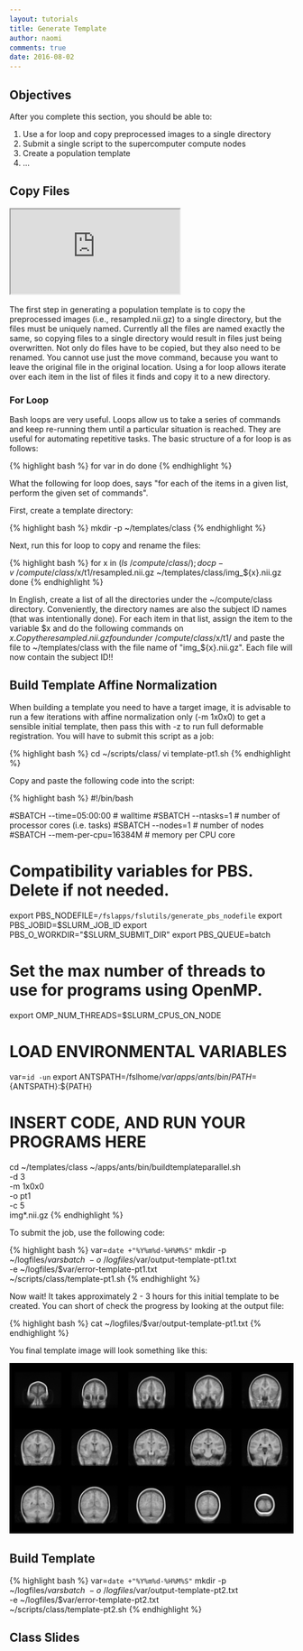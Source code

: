 ```yaml
---
layout: tutorials
title: Generate Template
author: naomi
comments: true
date: 2016-08-02
---
```


## Objectives

After you complete this section, you should be able to:

1. Use a for loop and copy preprocessed images to a single directory
2. Submit a single script to the supercomputer compute nodes
3. Create a population template
4. ...

## Copy Files

<div class="embed-container">
  <iframe src="https://drive.google.com/file/d/0B7gwoaKa2xaTTlcwSFhuSWtqX1E/preview"></iframe>
</div>

The first step in generating a population template is to copy the preprocessed images (i.e., resampled.nii.gz) to a single directory, but the files must be uniquely named. Currently all the files are named exactly the same, so copying files to a single directory would result in files just being overwritten. Not only do files have to be copied, but they also need to be renamed. You cannot use just the move command, because you want to leave the original file in the original location. Using a for loop allows iterate over each item in the list of files it finds and copy it to a new directory.

### For Loop

Bash loops are very useful. Loops allow us to take a series of commands and keep re-running them until a particular situation is reached. They are useful for automating repetitive tasks. The basic structure of a for loop is as follows:

{% highlight bash %}
for var in <list>
do
<commands>
done
{% endhighlight %}

What the following for loop does, says "for each of the items in a given list, perform the given set of commands".

First, create a template directory:

{% highlight bash %}
mkdir -p ~/templates/class
{% endhighlight %}

Next, run this for loop to copy and rename the files:

{% highlight bash %}
for x in $(ls ~/compute/class/); do
cp -v ~/compute/class/$x/t1/resampled.nii.gz ~/templates/class/img_${x}.nii.gz
done
{% endhighlight %}

In English, create a list of all the directories under the ~/compute/class directory. Conveniently, the directory names are also the subject ID names (that was intentionally done). For each item in that list, assign the item to the variable $x and do the following commands on $x. Copy the resampled.nii.gz found under ~/compute/class/$x/t1/ and paste the file to ~/templates/class with the file name of "img_${x}.nii.gz". Each file will now contain the subject ID!!

## Build Template Affine Normalization

When building a template you need to have a target image, it is advisable to run a few iterations with affine normalization only (-m 1x0x0) to get a sensible initial template, then pass this with -z to run full deformable registration. You will have to submit this script as a job:

{% highlight bash %}
cd ~/scripts/class/
vi template-pt1.sh
{% endhighlight %}

Copy and paste the following code into the script:

{% highlight bash %}
#!/bin/bash

#SBATCH --time=05:00:00   # walltime
#SBATCH --ntasks=1   # number of processor cores (i.e. tasks)
#SBATCH --nodes=1   # number of nodes
#SBATCH --mem-per-cpu=16384M  # memory per CPU core

# Compatibility variables for PBS. Delete if not needed.
export PBS_NODEFILE=`/fslapps/fslutils/generate_pbs_nodefile`
export PBS_JOBID=$SLURM_JOB_ID
export PBS_O_WORKDIR="$SLURM_SUBMIT_DIR"
export PBS_QUEUE=batch

# Set the max number of threads to use for programs using OpenMP.
export OMP_NUM_THREADS=$SLURM_CPUS_ON_NODE

# LOAD ENVIRONMENTAL VARIABLES
var=`id -un`
export ANTSPATH=/fslhome/$var/apps/ants/bin/
PATH=${ANTSPATH}:${PATH}

# INSERT CODE, AND RUN YOUR PROGRAMS HERE
cd ~/templates/class
~/apps/ants/bin/buildtemplateparallel.sh \
-d 3 \
-m 1x0x0 \
-o pt1 \
-c 5 \
img*.nii.gz
{% endhighlight %}

To submit the job, use the following code:

{% highlight bash %}
var=`date +"%Y%m%d-%H%M%S"`
mkdir -p ~/logfiles/$var
sbatch \
-o ~/logfiles/$var/output-template-pt1.txt \
-e ~/logfiles/$var/error-template-pt1.txt \
~/scripts/class/template-pt1.sh
{% endhighlight %}

Now wait! It takes approximately 2 - 3 hours for this initial template to be created. You can short of check the progress by looking at the output file:

{% highlight bash %}
cat ~/logfiles/$var/output-template-pt1.txt
{% endhighlight %}

You final template image will look something like this:

<img class="img-responsive" alt="" src="images/pt1template.png">

## Build Template

{% highlight bash %}
var=`date +"%Y%m%d-%H%M%S"`
mkdir -p ~/logfiles/$var
sbatch \
-o ~/logfiles/$var/output-template-pt2.txt \
-e ~/logfiles/$var/error-template-pt2.txt \
~/scripts/class/template-pt2.sh
{% endhighlight %}

## Class Slides
